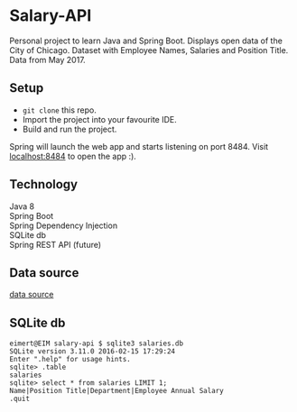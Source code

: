 # Salary-API

Personal project to learn Java and Spring Boot. Displays open data of the City of Chicago. Dataset with Employee Names, Salaries and Position Title. Data from May 2017.<br>


## Setup
- `git clone` this repo. 
- Import the project into your favourite IDE. 
- Build and run the project. 

Spring will launch the web app and starts listening on port 8484. Visit [localhost:8484](http://localhost:8484) to open the app :). 

## Technology
Java 8<br>
Spring Boot<br>
Spring Dependency Injection<br>
SQLite db<br>
Spring REST API (future)<br>

## Data source
[data source](https://data.cityofchicago.org/Administration-Finance/Current-Employee-Names-Salaries-and-Position-Title/xzkq-xp2w)<br>

## SQLite db

```
eimert@EIM salary-api $ sqlite3 salaries.db
SQLite version 3.11.0 2016-02-15 17:29:24
Enter ".help" for usage hints.
sqlite> .table
salaries
sqlite> select * from salaries LIMIT 1;
Name|Position Title|Department|Employee Annual Salary
.quit
```